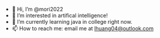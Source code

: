 - 👋 Hi, I’m @mori2022
- 👀 I’m interested in artifical intelligence!
- 🌱 I’m currently learning java in college right now.
- 📫 How to reach me: email me at lhuang04@outlook.com
